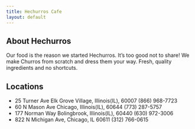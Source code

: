 ```yaml
---
title: Hechurros Cafe
layout: default
---
```

## About Hechurros
Our food is the reason we started Hechurros. It’s too good not to share! We make Churros from scratch
and dress them your way. Fresh, quality ingredients and no shortcuts.
## Locations
- 25 Turner Ave Elk Grove Village, Illinois(IL), 60007 (866) 968-7723
- 60 N Mason Ave Chicago, Illinois(IL), 60644 (773) 287-5757
- 177 Norman Way Bolingbrook, Illinois(IL), 60440 (630) 972-3006
- 822 N Michigan Ave, Chicago, IL 60611 (312) 766-0615
